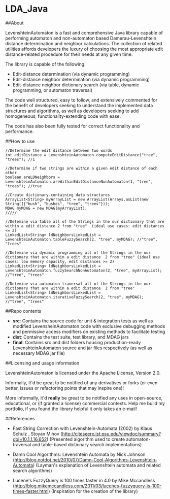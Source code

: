 # LDA_Java
##About

LevenshteinAutomaton is a fast and comprehensive Java library capable of performing automaton and non-automaton 
based Damerau-Levenshtein distance determination and neighbor calculations. The collection of related utilities affords developers 
the luxury of choosing the most appropriate edit distance-related procedure for their needs at any given time.
 
The library is capable of the following:

- Edit-distance determination (via dynamic programming) 
- Edit-distance neighbor determination (via dynamic programming)
- Edit-distance neighbor dictionary search (via table, dynamic programming, or automaton traversal)
 
The code well structured, easy to follow, and extensively commented for the benefit of developers 
seeking to understand the implemented data structures and algorithms, as well as developers seeking
to add homogeneous, functionality-extending code with ease.

The code has also been fully tested for correct functionality and performance.

##How to use

    //Determine the edit distance between two words
    int editDistance = LevenshteinAutomaton.computeEditDistance("tree", "trees"); //1
    
    //Determine if two strings are within a given edit distance of each other
	boolean areLDNeighbors = LevenshteinAutomaton.areWithinEditDistanceNonAutomaton(1, "tree", "trees"); //true
	
	//Create dictionary-containing data structures
	ArrayList<String> myArrayList = new ArrayList(Arrays.asList(new String[]{"bush", "bushes", "tree", "trees"}));
	MDAG myMDAG = new MDAG(myArrayList);
	/////
	
	//Detemine via table all of the Strings in the our dictionary that are within a edit distance 2 from "tree"  (ideal use cases: edit distances <= 2)
	LinkedList<String> ldNeighborsLinkedList = LevenshteinAutomaton.tableFuzzySearch(2, "tree", myMDAG); //"tree", "trees"
	
	//Detemine via dynamic programming all of the Strings in the our dictionary that are within a edit distance  2 from "tree" (ideal use cases: low memory capacity, edit distances >= 2)
	LinkedList<String> ldNeighborsLinkedList = LevenshteinAutomaton.fuzzySearchNonAutomaton(2, "tree", myArrayList); //"tree", "trees"
	
	//Detemine via automaton traversal all of the Strings in the our dictionary that are within a edit distance  2 from "tree"
	LinkedList<String> ldNeighborsLinkedList = LevenshteinAutomaton.iterativeFuzzySearch(2, "tree", myMDAG); //"tree", "trees"
	
##Repo contents

- **src**: Contains the source code for unit & integration tests as well as modified LevensheinAutomaton code with exclusive debugging methods and permissive access modifiers on existing methods to facilitate testing	
- **dist**: Contains the test suite, test library, and MDAG jars
- **final**: Contains src and dist folders housing production-ready LevenshteinAutomaton source and jar files respectively (as well as necessary MDAG jar file)

##Licensing and usage information

LevenshteinAutomaton is licensed under the Apache License, Version 2.0.

Informally, It'd be great to be notified of any derivatives or forks (or even better, issues or refactoring points that may inspire one)!

More informally, it'd **really** be great to be notified any uses in open-source, educational, or (if granted a license) commercial contexts.
Help me build my portfolio, if you found the library helpful it only takes an e-mail!

##References

- Fast String Correction with Levenshtein-Automata (2002) by Klaus Schulz , Stoyan Mihov
  (http://citeseerx.ist.psu.edu/viewdoc/summary?doi=10.1.1.16.652)
  (Presented algorithm used to create automaton-traversal and table-based dictionary search implementations)
  
- Damn Cool Algorithms: Levenshtein Automata by Nick Johnson
  (http://blog.notdot.net/2010/07/Damn-Cool-Algorithms-Levenshtein-Automata)
  (Layman's explanation of Levenshtein automata and related search algorithms)
  
- Lucene's FuzzyQuery is 100 times faster in 4.0 by Mike Mccandless
  (http://blog.mikemccandless.com/2011/03/lucenes-fuzzyquery-is-100-times-faster.html)
  (Inspiration for the creation of the library)
